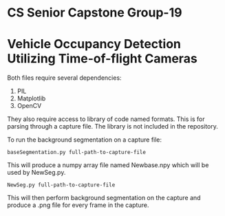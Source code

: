 # CS Senior Capstone Group-19
# Vehicle Occupancy Detection Utilizing Time-of-flight Cameras

Both files require several dependencies:
  1. PIL
  2. Matplotlib
  3. OpenCV

They also require access to library of code named formats. This is for parsing through a capture file. The library is not included in the repository.


To run the background segmentation on a capture file:

```baseSegmentation.py full-path-to-capture-file```

This will produce a numpy array file named Newbase.npy which will be used by NewSeg.py.

```NewSeg.py full-path-to-capture-file```

This will then perform background segmentation on the capture and produce a .png file for every frame in the capture.  
